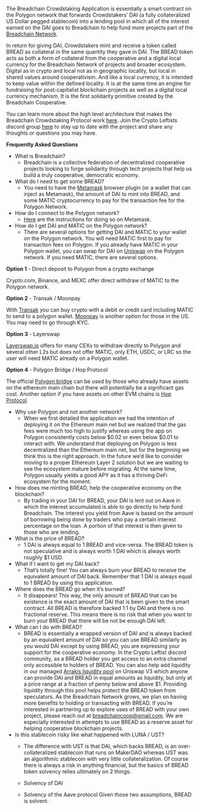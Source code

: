 The Breadchain Crowdstaking Application is essentially a smart contract on the Polygon network that forwards Crowdstakers’ DAI (a fully collateralized US Dollar pegged stablecoin) into a lending pool in which all of the interest earned on the DAI goes to Breadchain to help fund more projects part of the [Breadchain Network](https://breadcha.in/projects).

In return for giving DAI, Crowdstakers mint and receive a token called BREAD as collateral in the same quantity they gave in DAI. The BREAD token acts as both a form of collateral from the cooperative and a digital local currency for the Breadchain Network of projects and broader ecosystem. Digital as in crypto and local not as in geographic locality, but local in shared values around cooperativism. And like a local currency, it is intended to keep value within the defined locality. It is at the same time an engine for fundraising for post-capitalist blockchain projects as well as a digital local currency mechanism. It is the first solidarity primitive created by the Breadchain Cooperative.

You can learn more about the high level architecture that makes the Breadchain Crowdstaking Protocol work [here](https://breadcha.in/blog/3). Join the Crypto Leftists discord group [here](https://discord.gg/ezt7JDjUSW) to stay up to date with the project and share any thoughts or questions you may have.

**Frequently Asked Questions**

- What is Breadchain?
  - Breadchain is a collective federation of decentralized cooperative projects looking to forge solidarity through tech projects that help us build a truly cooperative, democratic economy.
- What do I need to get some BREAD?
  - You need to have the [Metamask](https://metamask.io/) browser plugin (or a wallet that can inject as Metamask), the amount of DAI to mint into BREAD, and some MATIC cryptocurrency to pay for the transaction fee for the Polygon Network.
- How do I connect to the Polygon network?
  - [Here](https://docs.polygon.technology/docs/develop/metamask/config-polygon-on-metamask/) are the instructions for doing so on Metamask.
- How do I get DAI and MATIC on the Polygon network?
  - There are several options for getting DAI and MATIC to your wallet on the Polygon network. You will need MATIC first to pay for transaction fees on Polygon. If you already have MATIC in your Polygon wallet, you can swap for DAI on [Uniswap](https://app.uniswap.org/#/swap?chain=polygon) on the Polygon network. If you need MATIC, there are several options.

**Option 1** - Direct deposit to Polygon from a crypto exchange

Crypto.com, Binance, and MEXC offer direct withdraw of MATIC to the Polygon network.

**Option 2** - Transak / Moonpay

With [Transak](https://transak.com/) you can buy crypto with a debit or credit card including MATIC to send to a polygon wallet. [Moonpay](https://www.moonpay.com/buy/matic) is another option for those in the US. You may need to go through KYC.

**Option 3** - Layerswap

[Layerswap.io](http://Layerswap.io) offers for many CEXs to withdraw directly to Polygon and several other L2s but does not offer MATIC, only ETH, USDC, or LRC so the user will need MATIC already on a Polygon wallet.

**Option 4** - Polygon Bridge / Hop Protocol

The official [Polygon bridge](https://wallet.polygon.technology/bridge/) can be used by those who already have assets on the ethereum main chain but there will potentially be a significant gas cost. Another option if you have assets on other EVM chains is [Hop Protocol](https://hop.exchange/).

- Why use Polygon and not another network?
  - When we first detailed the application we had the intention of deploying it on the Ethereum main net but we realized that the gas fees were much too high to justify whereas using the app on Polygon consistently costs below $0.02 or even below $0.01 to interact with. We understand that deploying on Polygon is less decentralized than the Ethereum main net, but for the beginning we think this is the right approach. In the future we’d like to consider moving to a proper Ethereum Layer 2 solution but we are waiting to see the ecosystem mature before migrating. At the same time, Polygon usually yields a good APY as it has a thriving DeFi ecosystem for the moment.
- How does me minting BREAD, help the cooperative economy on the blockchain?
  - By trading in your DAI for BREAD, your DAI is lent out on Aave in which the interest accumulated is able to go directly to help fund Breadchain. The interest you yield from Aave is based on the amount of borrowing being done by traders who pay a certain interest percentage on the loan. A portion of that interest is then given to those who are lending.
- What is the price of BREAD?
  - 1 DAI is always equal to 1 BREAD and vice-versa. The BREAD token is not speculative and is always worth 1 DAI which is always worth roughly $1 USD.
- What if I want to get my DAI back?
  - That’s totally fine! You can always burn your BREAD to receive the equivalent amount of DAI back. Remember that 1 DAI is always equal to 1 BREAD by using this application.
- Where does the BREAD go when it’s burned?
  - It disappears! This way, the only amount of BREAD that can be existence is the exact amount of DAI that is been given to the smart contract. All BREAD is therefore backed 1:1 by DAI and there is no fractional reserve. This means there is no risk that when you want to burn your BREAD that there will be not be enough DAI left.
- What can I do with BREAD?
  - BREAD is essentially a wrapped version of DAI and is always backed by an equivalent amount of DAI so you can use BREAD similarly as you would DAI except by using BREAD, you are expressing your support for the cooperative economy. In the Crypto Leftist discord community, as a BREAD holder you get access to an extra channel only accessible to holders of BREAD.
  You can also help add liquidity in our managed [Arrakis liquidity pool](https://beta.arrakis.finance/#/vaults/0x3055C602454ddE1BDa3e98B1bCfD2Ed68ab9789E) on Uniswap V3 which anyone can provide DAI and BREAD in equal amounts as liquidity, but only at a price range at a fraction of penny below and above $1. Providing liquidity through this pool helps protect the BREAD token from speculators.
  As the Breadchain Network grows, we plan on having more benefits to holding or transacting with BREAD. If you’re interested in partnering up to explore uses of BREAD with your own project, please reach out at breadchaincoop@gmail.com. We are especially interested in attempts to use BREAD as a reserve asset for helping cooperative blockchain projects.
- Is this stablecoin risky like what happened with LUNA / UST?
  - The difference with UST is that DAI, which backs BREAD, is an over-collateralized stablecoin that runs on MakerDAO whereas UST was an algorithmic stablecoin with very little collateralization. Of course there is always a risk in anything financial, but the basics of BREAD token solvency relies ultimately on 2 things:

  - Solvency of DAI
  - Solvency of the Aave protocol
  Given those two assumptions, BREAD is solvent.
